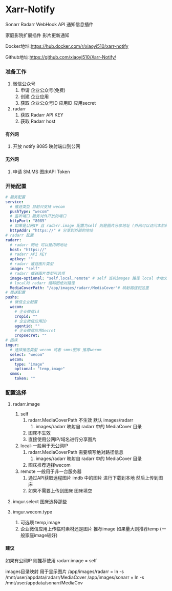 # Xarr-Notify
Sonarr Radarr   WebHook API 通知信息插件

家庭影院扩展插件 影片更新通知

Docker地址:https://hub.docker.com/r/xiaoyi510/xarr-notify

Github地址:https://github.com/xiaoyi510/Xarr-Notify/

### 准备工作

1. 微信公众号
    1. 申请 企业公众号(免费)
    2. 创建 企业应用
    3. 获取 企业公众号ID 应用ID 应用secret
2. radarr
    1. 获取 Radarr API KEY
    2. 获取 Radarr host

#### 有外网

1. 开放 notify 8085 映射端口到公网

#### 无外网

1. 申请 SM.MS 图床API Token

### 开始配置

```yaml
# 服务配置
service:
  # 推送类型 目前只支持 wecom
  pushType: "wecom"
  # 监听端口 服务对外开放的端口
  httpPort: "8085"
  # 如果是公网IP 且 radarr.image 配置为self 则是图片分享地址 (外网可以访问本机的地址 包括端口)
  httpAddr: "https://" # 分享到外部的地址
# radarr 配置
radarr:
  # radarr 网址 可以是内网地址
  host: "https://"
  # radarr API KEY
  apikey: ""
  # radarr 推送图片类型
  image: "self"
  # radarr 推送图片类型可选项
  image-optional: "self,local,remote" # self 当前images 路径 local 本地文件 remote 远程图片
  # local时 radarr 缩略图绝对路径
  MediaCoverPath: "/app/images/radarr/MediaCover"# 映射路径到这里
# 推送配置
pushs:
  # 微信企业配置
  wecom:
    # 企业微信id
    cropid: ""
    # 企业微信应用ID
    agentid: ""
    # 企业微信应用Secret
    cropsecret: ""
# 图床
imgur:
  # 选择推送类型 wecom 或者 smms图床 推荐wecom
  select: "wecom"
  wecom:
    type: "image"
    optional: "temp,image"
  smms:
    token: ""
```


### 配置选择
1. radarr.image
   1. self
      1. radarr.MediaCoverPath  不生效 默认 images/radarr
         1. images/radarr 映射自 radarr 中的 MediaCover 目录
      2. 图床不生效
      3. 直接使用公网IP/域名进行分享图片
   2. local-一般用于无公网IP
      1. radarr.MediaCoverPath 需要填写绝对路径信息
         1. images/radarr 映射自 radarr 中的 MediaCover 目录
      2. 图床推荐选择wecom
   3. remote 一般用于非一台服务器
      1. 通过API获取远程图片 imdb 中的图片 进行下载到本地 然后上传到图床
      2. 如果不需要上传到图床  图床填空

2. imgur.select
      图床选择那些

3. imgur.wecom.type
   1. 可选项 temp,image
   2. 企业微信应用上传临时素材还是图片 推荐image 如果量大则推荐temp (一般家庭image较好)


#### 建议
如果有公网IP 则推荐使用 
radarr.image = self



images目录映射 用于显示图片
/app/images/radarr = ln -s /mnt/user/appdata/radarr/MediaCover 
/app/images/sonarr = ln -s /mnt/user/appdata/sonarr/MediaCov
